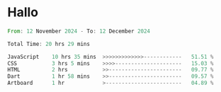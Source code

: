 # Hallo
<!--START_SECTION:waka-->

```rust
From: 12 November 2024 - To: 12 December 2024

Total Time: 20 hrs 29 mins

JavaScript    10 hrs 35 mins  >>>>>>>>>>>>>------------   51.51 %
CSS           3 hrs 5 mins    >>>>---------------------   15.03 %
HTML          2 hrs           >>-----------------------   09.77 %
Dart          1 hr 58 mins    >>-----------------------   09.57 %
Artboard      1 hr            >------------------------   04.89 %
```

<!--END_SECTION:waka-->
